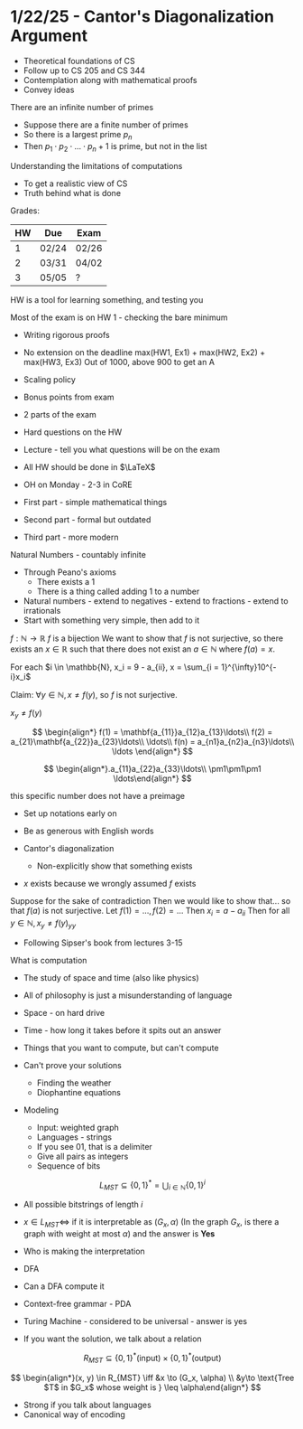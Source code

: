 # 1/22/25 - Cantor's Diagonalization Argument
- Theoretical foundations of CS
- Follow up to CS 205 and CS 344
- Contemplation along with mathematical proofs
- Convey ideas

There are an infinite number of primes
- Suppose there are a finite number of primes
- So there is a largest prime $p_n$
- Then $p_1 \cdot p_2 \cdot \ldots \cdot p_{n} + 1$ is prime, but not in the list

Understanding the limitations of computations
- To get a realistic view of CS
- Truth behind what is done

Grades:

| HW  | Due   | Exam  |
| --- | ----- | ----- |
| 1   | 02/24 | 02/26 |
| 2   | 03/31 | 04/02 |
| 3   | 05/05 | ?     |

HW is a tool for learning something, and testing you

Most of the exam is on HW 1 - checking the bare minimum
- Writing rigorous proofs
- No extension on the deadline
max(HW1, Ex1) + max(HW2, Ex2) + max(HW3, Ex3)
Out of 1000, above 900 to get an A

- Scaling policy
- Bonus points from exam
- 2 parts of the exam
- Hard questions on the HW
- Lecture - tell you what questions will be on the exam
- All HW should be done in $\LaTeX$

- OH on Monday - 2-3 in CoRE

- First part - simple mathematical things
- Second part - formal but outdated
- Third part - more modern

Natural Numbers - countably infinite
- Through Peano's axioms
	- There exists a 1
	- There is a thing called adding 1 to a number
- Natural numbers - extend to negatives - extend to fractions - extend to irrationals
- Start with something very simple, then add to it

$f: \mathbb{N} \to \mathbb{R}$
$f$ is a bijection
We want to show that $f$ is not surjective, so there exists an $x \in \mathbb{R}$ such that there does not exist an $a \in \mathbb{N}$ where $f(a) = x$.

For each $i \in \mathbb{N}, x_i = 9 - a_{ii}, x = \sum_{i = 1}^{\infty}10^{-i}x_i$

Claim: $\forall y \in \mathbb{N}, x \neq f(y)$, so $f$ is not surjective.

$x_y \neq f(y)$

$$
\begin{align*}
f(1) = \mathbf{a_{11}}a_{12}a_{13}\ldots\\
f(2) = a_{21}\mathbf{a_{22}}a_{23}\ldots\\
\ldots\\
f(n) = a_{n1}a_{n2}a_{n3}\ldots\\
\ldots
\end{align*}
$$

$$
\begin{align*}.a_{11}a_{22}a_{33}\ldots\\
\pm1\pm1\pm1 \ldots\end{align*}
$$

this specific number does not have a preimage

- Set up notations early on
- Be as generous with English words

- Cantor's diagonalization
	- Non-explicitly show that something exists
- $x$ exists because we wrongly assumed $f$ exists

Suppose for the sake of contradiction
Then we would like to show that... so that $f(a)$ is not surjective. Let $f(1) = \ldots, f(2) = \ldots$
Then $x_i = a - a_{ii}$
Then for all $y \in \mathbb{N}, x_y \neq f(y)_{yy}$

- Following Sipser's book from lectures 3-15

What is computation
- The study of space and time (also like physics)
- All of philosophy is just a misunderstanding of language
- Space - on hard drive
- Time - how long it takes before it spits out an answer

- Things that you want to compute, but can't compute

- Can't prove your solutions
	- Finding the weather
	- Diophantine equations

- Modeling
	- Input: weighted graph
	- Languages - strings
	- If you see 01, that is a delimiter
	- Give all pairs as integers
	- Sequence of bits

$$L_{MST} \subseteq \{0,1\}^\ast = \bigcup_{i \in \mathbb{N}}\{0,1\}^i$$
- All possible bitstrings of length $i$
- $x \in L_{MST} \iff$ if it is interpretable as $(G_x,\alpha)$ (In the graph $G_x$, is there a graph with weight at most $\alpha$) and the answer is **Yes**
- Who is making the interpretation
- DFA
- Can a DFA compute it
- Context-free grammar - PDA
- Turing Machine - considered to be universal - answer is yes

- If you want the solution, we talk about a relation

$$
R_{MST} \subseteq \{0, 1\}^\ast \text{(input)} \times \{0, 1\}^\ast \text{(output)}
$$

$$
\begin{align*}(x, y) \in R_{MST} \iff &x \to (G_x, \alpha) \\ &y\to \text{Tree $T$ in $G_x$ whose weight is } \leq \alpha\end{align*}
$$

- Strong if you talk about languages
- Canonical way of encoding